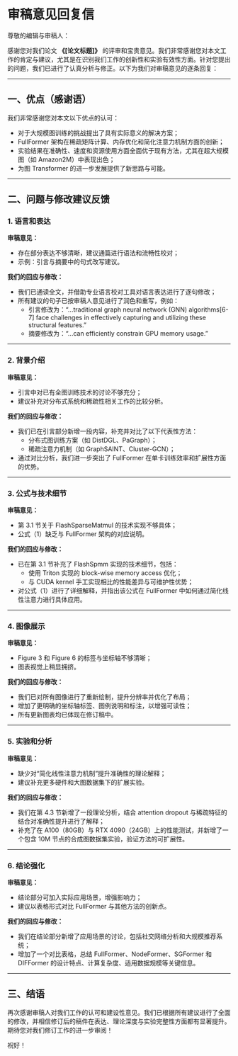 # 审稿意见回复信

尊敬的编辑与审稿人：

感谢您对我们论文 **《[论文标题]》** 的评审和宝贵意见。我们非常感谢您对本文工作的肯定与建议，尤其是在识别我们工作的创新性和实验有效性方面。针对您提出的问题，我们已进行了认真分析与修正。以下为我们对审稿意见的逐条回复：

---

## 一、优点（感谢语）

我们非常感谢您对本文以下优点的认可：

- 对于大规模图训练的挑战提出了具有实际意义的解决方案；
- FullFormer 架构在稀疏矩阵计算、内存优化和简化注意力机制方面的创新；
- 实验结果在准确性、速度和资源使用方面全面优于现有方法，尤其在超大规模图（如 Amazon2M）中表现出色；
- 为图 Transformer 的进一步发展提供了新思路与可能。

---

## 二、问题与修改建议反馈

### 1. 语言和表达

**审稿意见：**

- 存在部分表达不够清晰，建议通篇进行语法和流畅性校对；
- 示例：引言与摘要中的句式改写建议。

**我们的回应与修改：**

- 我们已通读全文，并借助专业语言校对工具对语言表达进行了逐句修改；
- 所有建议的句子已按审稿人意见进行了润色和重写，例如：
  - 引言修改为：“...traditional graph neural network (GNN) algorithms[6-7] face challenges in effectively capturing and utilizing these structural features.”
  - 摘要修改为：“...can efficiently constrain GPU memory usage.”

---

### 2. 背景介绍

**审稿意见：**

- 引言中对已有全图训练技术的讨论不够充分；
- 建议补充对分布式系统和稀疏性相关工作的比较分析。

**我们的回应与修改：**

- 我们已在引言部分新增一段内容，补充并对比了以下代表性方法：
  - 分布式图训练方案（如 DistDGL、PaGraph）；
  - 稀疏注意力机制（如 GraphSAINT、Cluster-GCN）；
- 通过对比分析，我们进一步突出了 FullFormer 在单卡训练效率和扩展性方面的优势。

---

### 3. 公式与技术细节

**审稿意见：**

- 第 3.1 节关于 FlashSparseMatmul 的技术实现不够具体；
- 公式（1）缺乏与 FullFormer 架构的对应说明。

**我们的回应与修改：**

- 已在第 3.1 节补充了 FlashSpmm 实现的技术细节，包括：
  - 使用 Triton 实现的 block-wise memory access 优化；
  - 与 CUDA kernel 手工实现相比的性能差异与可维护性优势；
- 对公式（1）进行了详细解释，并指出该公式在 FullFormer 中如何通过简化线性注意力进行具体应用。

---

### 4. 图像展示

**审稿意见：**

- Figure 3 和 Figure 6 的标签与坐标轴不够清晰；
- 图表视觉上稍显拥挤。

**我们的回应与修改：**

- 我们已对所有图像进行了重新绘制，提升分辨率并优化了布局；
- 增加了更明确的坐标轴标签、图例说明和标注，以增强可读性；
- 所有更新图表均已体现在修订稿中。

---

### 5. 实验和分析

**审稿意见：**

- 缺少对“简化线性注意力机制”提升准确性的理论解释；
- 建议补充更多硬件和大图数据集下的扩展实验。

**我们的回应与修改：**

- 我们在第 4.3 节新增了一段理论分析，结合 attention dropout 与稀疏特征的结合对准确性提升进行了解释；
- 补充了在 A100（80GB）与 RTX 4090（24GB）上的性能测试，并新增了一个包含 10M 节点的合成图数据集实验，验证方法的可扩展性。

---

### 6. 结论强化

**审稿意见：**

- 结论部分可加入实际应用场景，增强影响力；
- 建议以表格形式对比 FullFormer 与其他方法的创新点。

**我们的回应与修改：**

- 我们在结论部分新增了应用场景的讨论，包括社交网络分析和大规模推荐系统；
- 增加了一个对比表格，总结 FullFormer、NodeFormer、SGFormer 和 DIFFormer 的设计特点、计算复杂度、适用数据规模等关键信息。

---

## 三、结语

再次感谢审稿人对我们工作的认可和建设性意见。我们已根据所有建议进行了全面的修改，并相信修订后的稿件在表达、理论深度与实验完整性方面都有显著提升。期待您对我们修订工作的进一步审阅！

祝好！
